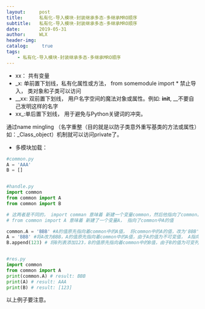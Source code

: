 ```yaml
---
layout:     post
title:      私有化-导入模块-封装继承多态-多继承MRO顺序
subtitle:   私有化-导入模块-封装继承多态-多继承MRO顺序
date:       2019-05-31
author:     WLX
header-img:  
catalog: 	 true
tags:
    - 私有化-导入模块-封装继承多态-多继承MRO顺序
---
```


- xx： 共有变量
- _x: 单前置下划线，私有化属性或方法， from somemodule import * 禁止导入， 类对象和子类可以访问
- __xx: 双前置下划线， 用户名字空间的魔法对象或属性。例如: __init__, __不要自己发明这样的名字
- xx_:单后置下划线， 用于避免与Python关键词的冲突。

通过name mingling （名字重整（目的就是以防子类意外重写基类的方法或属性）如：_Class_object）机制就可以访问private了。

- 多模块加载：
```python
#common.py
A = 'AAA'
B = []


#handle.py
import common
from common import A
from common import B

# 这两者是不同的， import comman 意味着 新建一个变量common，然后他指向了common。
# from common import A 意味着 新建了一个变量A， 指向了common中A的值

common.A = 'BBB' #A的值原先指向着common中的A值， 将common中的A的值，改为'BBB', 调用了common，然后修改了里面的值。
A = 'BBB' #将A改为BBB，A的值原先指向着common中的A值，由于A的值为不可变值， A指向了新的位置。
B.append(123) # 将B列表添加123，B的值原先指向着common中的B值，由于B的值为可变列表，所以common中的B变化了


#res.py
import common
from common import A
print(common.A) # result: BBB
print(A) # result: AAA
print(B) # result: [123]

```

以上例子要注意。